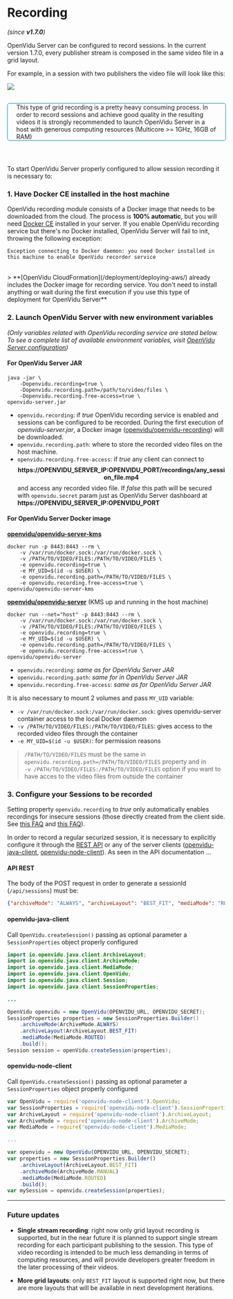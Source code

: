 # Recording
_(since **v1.7.0**)_

OpenVidu Server can be configured to record sessions. In the current version 1.7.0, every publisher stream is composed in the same video file in a grid layout.

For example, in a session with two publishers the video file will look like this:

<p>
    <img class="img-responsive deploy-img" src="/img/docs/advanced-features/recorded-video.png">
</p>

<div style="
    display: table;
    border: 1px solid #0088aa;
    border-radius: 5px;
    width: 100%;
    margin-top: 30px;
    margin-bottom: 25px;"><div style="display: table-cell">
    <i class="icon ion-android-alert" style="
    font-size: 50px;
    color: #0088aa;
    display: inline-block;
    padding-left: 25%;
"></i></div>
<div style="
    vertical-align: middle;
    display: table-cell;
    padding-left: 20px;
    padding-right: 20px;
    ">
	This type of grid recording is a pretty heavy consuming process. In order to record sessions and achieve good quality in the resulting videos it is strongly recommended to launch OpenVidu Server in a host with generous computing resources (Multicore >= 1GHz, 16GB of RAM)
</div>
</div>

<br>

To start OpenVidu Server properly configured to allow session recording it is necessary to:

### 1. Have Docker CE installed in the host machine

OpenVidu recording module consists of a Docker image that needs to be downloaded from the cloud. The process is **100% automatic**, but you will need [Docker CE](https://www.docker.com/community-edition#/download) installed in your server. If you enable OpenVidu recording service but there's no Docker installed, OpenVidu Server will fail to init, throwing the following exception:

`Exception connecting to Docker daemon: you need Docker installed in this machine to enable OpenVidu recorder service`

<br>
> **[OpenVidu CloudFormation](/deployment/deploying-aws/) already includes the Docker image for recording service. You don't need to install anything or wait during the first execution if you use this type of deployment for OpenVidu Server**

### 2. Launch OpenVidu Server with new environment variables
_(Only variables related with OpenVidu recording service are stated below. To see a complete list of available environment variables, visit [OpenVidu Server configuration](/reference-docs/openvidu-server-params/))_

#### For OpenVidu Server JAR

```console
java -jar \
    -Dopenvidu.recording=true \
    -Dopenvidu.recording.path=/path/to/video/files \
    -Dopenvidu.recording.free-access=true \
openvidu-server.jar
```

- `openvidu.recording`: if *true* OpenVidu recording service is enabled and sessions can be configured to be recorded. During the first execution of _openvidu-server.jar_, a Docker image ([openvidu/openvidu-recording](https://hub.docker.com/r/openvidu/openvidu-recording/)) will be downloaded.
- `openvidu.recording.path`: where to store the recorded video files on the host machine.
- `openvidu.recording.free-access`: if *true* any client can connect to<p style="text-align: center; margin: 8px 0 8px 0; word-wrap: break-word;"><strong>https://OPENVIDU_SERVER_IP:OPENVIDU_PORT/recordings/any_session_file.mp4</strong></p> and access any recorded video file. If *false* this path will be secured with `openvidu.secret` param just as OpenVidu Server dashboard at **https://OPENVIDU_SERVER_IP:OPENVIDU_PORT**

#### For OpenVidu Server Docker image

**[openvidu/openvidu-server-kms](https://hub.docker.com/r/openvidu/openvidu-server-kms/)**

```console
docker run -p 8443:8443 --rm \
    -v /var/run/docker.sock:/var/run/docker.sock \
    -v /PATH/TO/VIDEO/FILES:/PATH/TO/VIDEO/FILES \
    -e openvidu.recording=true \
    -e MY_UID=$(id -u $USER) \
    -e openvidu.recording.path=/PATH/TO/VIDEO/FILES \
    -e openvidu.recording.free-access=true \
openvidu/openvidu-server-kms
```

**[openvidu/openvidu-server](https://hub.docker.com/r/openvidu/openvidu-server/)** (KMS up and running in the host machine)

```console
docker run --net="host" -p 8443:8443 --rm \
    -v /var/run/docker.sock:/var/run/docker.sock \
    -v /PATH/TO/VIDEO/FILES:/PATH/TO/VIDEO/FILES \
    -e openvidu.recording=true \
    -e MY_UID=$(id -u $USER) \
    -e openvidu.recording.path=/PATH/TO/VIDEO/FILES \
    -e openvidu.recording.free-access=true \
openvidu/openvidu-server
```

- `openvidu.recording`: _same as for OpenVidu Server JAR_
- `openvidu.recording.path`: _same for in OpenVidu Server JAR_
- `openvidu.recording.free-access`: _same as for OpenVidu Server JAR_

It is also necessary to mount 2 volumes and pass `MY_UID` variable:

- `-v /var/run/docker.sock:/var/run/docker.sock`: gives openvidu-server container access to the local Docker daemon
- `-v /PATH/TO/VIDEO/FILES:/PATH/TO/VIDEO/FILES`: gives access to the recorded video files through the container
- `-e MY_UID=$(id -u $USER)`: for permission reasons

> `/PATH/TO/VIDEO/FILES` must be the same in `openvidu.recording.path=/PATH/TO/VIDEO/FILES` property and in<br>`-v /PATH/TO/VIDEO/FILES:/PATH/TO/VIDEO/FILES` option if you want to have acces to the video files from outside the container

### 3. Configure your Sessions to be recorded

Setting property `openvidu.recording` to *true* only automatically enables recordings for insecure sessions (those directly created from the client side. See [this FAQ](/troubleshooting/#4-why-does-my-app-need-a-server-side) and [this FAQ](/troubleshooting/#5-what-are-the-differences-related-to-openvidu-between-an-app-without-a-server-side-and-an-app-with-a-server-side)).

In order to record a regular securized session, it is necessary to explicitly configure it through the [REST API](/reference-docs/REST-API/) or any of the server clients ([openvidu-java-client](/reference-docs/openvidu-java-client/), [openvidu-node-client](/reference-docs/openvidu-node-client/)). As seen in the API documentation ...

#### API REST

The body of the POST request in order to generate a sessionId (`/api/sessions`) must be:

```json
{"archiveMode": "ALWAYS", "archiveLayout": "BEST_FIT", "mediaMode": "ROUTED"}
```

#### openvidu-java-client

Call `OpenVidu.createSession()` passing as optional parameter a `SessionProperties` object properly configured

```java
import io.openvidu.java.client.ArchiveLayout;
import io.openvidu.java.client.ArchiveMode;
import io.openvidu.java.client.MediaMode;
import io.openvidu.java.client.OpenVidu;
import io.openvidu.java.client.Session;
import io.openvidu.java.client.SessionProperties;

...

OpenVidu openvidu = new OpenVidu(OPENVIDU_URL, OPENVIDU_SECRET);
SessionProperties properties = new SessionProperties.Builder()
    .archiveMode(ArchiveMode.ALWAYS)
    .archiveLayout(ArchiveLayout.BEST_FIT)
    .mediaMode(MediaMode.ROUTED)
    .build();
Session session = openVidu.createSession(properties);
```

#### openvidu-node-client

Call `OpenVidu.createSession()` passing as optional parameter a `SessionProperties` object properly configured

```javascript
var OpenVidu = require('openvidu-node-client').OpenVidu;
var SessionProperties = require('openvidu-node-client').SessionProperties;
var ArchiveLayout = require('openvidu-node-client').ArchiveLayout;
var ArchiveMode = require('openvidu-node-client').ArchiveMode;
var MediaMode = require('openvidu-node-client').MediaMode;

...

var openvidu = new OpenVidu(OPENVIDU_URL, OPENVIDU_SECRET);
var properties = new SessionProperties.Builder()
    .archiveLayout(ArchiveLayout.BEST_FIT)
    .archiveMode(ArchiveMode.MANUAL)
    .mediaMode(MediaMode.ROUTED)
    .build();
var mySession = openvidu.createSession(properties);
```

<hr>

### Future updates

- **Single stream recording**: right now only grid layout recording is supported, but in the near future it is planned to support single stream recording for each participant publishing to the session. This type of video recording is intended to be much less demanding in terms of computing resources, and will provide developers greater freedom in the later processing of their videos.

- **More grid layouts**: only `BEST_FIT` layout is supported right now, but there are more layouts that will be available in next development iterations.